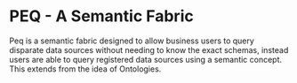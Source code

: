 # PEQ - A Semantic Fabric #

Peq is a semantic fabric designed to allow business users to query disparate data sources without needing to know the exact schemas, instead users are able to query registered data sources using a semantic concept. This extends from the idea of Ontologies.

